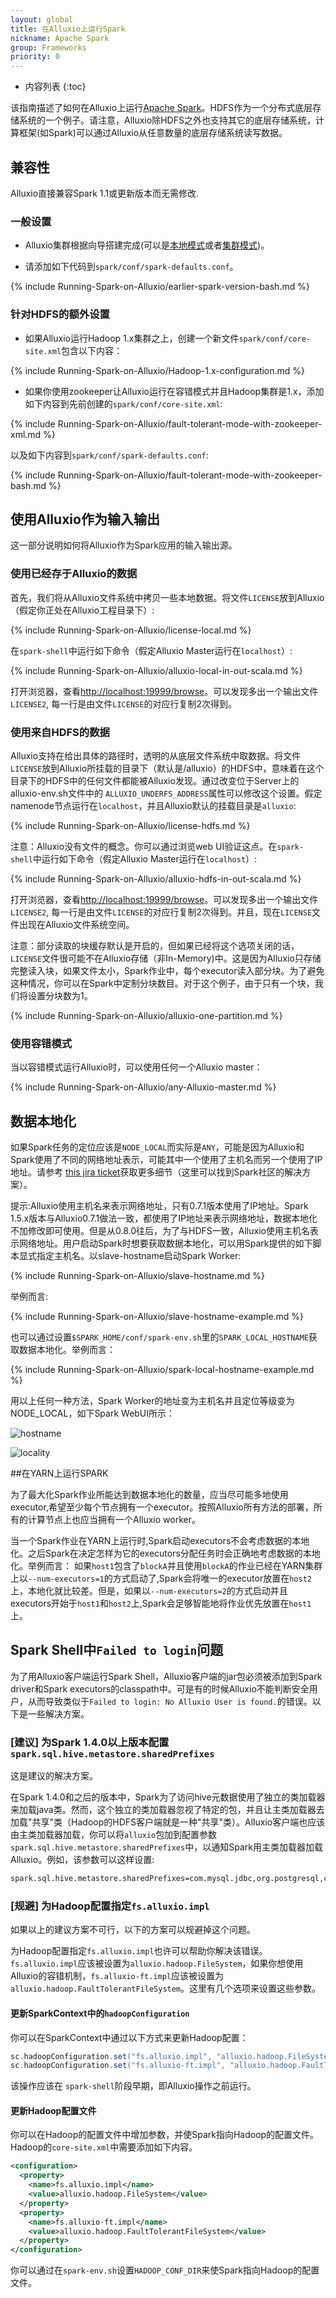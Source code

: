 ```yaml
---
layout: global
title: 在Alluxio上运行Spark
nickname: Apache Spark
group: Frameworks
priority: 0
---
```


* 内容列表
{:toc}

该指南描述了如何在Alluxio上运行[Apache Spark](http://spark-project.org/)。HDFS作为一个分布式底层存储系统的一个例子。请注意，Alluxio除HDFS之外也支持其它的底层存储系统，计算框架(如Spark)可以通过Alluxio从任意数量的底层存储系统读写数据。

## 兼容性

Alluxio直接兼容Spark 1.1或更新版本而无需修改.

### 一般设置

* Alluxio集群根据向导搭建完成(可以是[本地模式](Running-Alluxio-Locally.html)或者[集群模式](Running-Alluxio-on-a-Cluster.html))。

* 请添加如下代码到`spark/conf/spark-defaults.conf`。

{% include Running-Spark-on-Alluxio/earlier-spark-version-bash.md %}

### 针对HDFS的额外设置

* 如果Alluxio运行Hadoop 1.x集群之上，创建一个新文件`spark/conf/core-site.xml`包含以下内容：

{% include Running-Spark-on-Alluxio/Hadoop-1.x-configuration.md %}


* 如果你使用zookeeper让Alluxio运行在容错模式并且Hadoop集群是1.x，添加如下内容到先前创建的`spark/conf/core-site.xml`:

{% include Running-Spark-on-Alluxio/fault-tolerant-mode-with-zookeeper-xml.md %}

以及如下内容到`spark/conf/spark-defaults.conf`:

{% include Running-Spark-on-Alluxio/fault-tolerant-mode-with-zookeeper-bash.md %}

## 使用Alluxio作为输入输出

这一部分说明如何将Alluxio作为Spark应用的输入输出源。

### 使用已经存于Alluxio的数据

首先，我们将从Alluxio文件系统中拷贝一些本地数据。将文件`LICENSE`放到Alluxio（假定你正处在Alluxio工程目录下）:

{% include Running-Spark-on-Alluxio/license-local.md %}

在`spark-shell`中运行如下命令（假定Alluxio Master运行在`localhost`）:

{% include Running-Spark-on-Alluxio/alluxio-local-in-out-scala.md %}

打开浏览器，查看[http://localhost:19999/browse](http://localhost:19999/browse)。可以发现多出一个输出文件`LICENSE2`,
每一行是由文件`LICENSE`的对应行复制2次得到。

### 使用来自HDFS的数据

Alluxio支持在给出具体的路径时，透明的从底层文件系统中取数据。将文件`LICENSE`放到Alluxio所挂载的目录下（默认是/alluxio）的HDFS中，意味着在这个目录下的HDFS中的任何文件都能被Alluxio发现。通过改变位于Server上的alluxio-env.sh文件中的 `ALLUXIO_UNDERFS_ADDRESS`属性可以修改这个设置。假定namenode节点运行在`localhost`，并且Alluxio默认的挂载目录是`alluxio`:

{% include Running-Spark-on-Alluxio/license-hdfs.md %}

注意：Alluxio没有文件的概念。你可以通过浏览web UI验证这点。在`spark-shell`中运行如下命令（假定Alluxio Master运行在`localhost`）:

{% include Running-Spark-on-Alluxio/alluxio-hdfs-in-out-scala.md %}

打开浏览器，查看[http://localhost:19999/browse](http://localhost:19999/browse)。可以发现多出一个输出文件`LICENSE2`,
每一行是由文件`LICENSE`的对应行复制2次得到。并且，现在`LICENSE`文件出现在Alluxio文件系统空间。

注意：部分读取的块缓存默认是开启的，但如果已经将这个选项关闭的话，`LICENSE`文件很可能不在Alluxio存储（非In-Memory)中。这是因为Alluxio只存储完整读入块，如果文件太小，Spark作业中，每个executor读入部分块。为了避免这种情况，你可以在Spark中定制分块数目。对于这个例子，由于只有一个块，我们将设置分块数为1。

  {% include Running-Spark-on-Alluxio/alluxio-one-partition.md %}

### 使用容错模式

当以容错模式运行Alluxio时，可以使用任何一个Alluxio master：

{% include Running-Spark-on-Alluxio/any-Alluxio-master.md %}

## 数据本地化

如果Spark任务的定位应该是`NODE_LOCAL`而实际是`ANY`，可能是因为Alluxio和Spark使用了不同的网络地址表示，可能其中一个使用了主机名而另一个使用了IP地址。请参考 [this jira ticket](
https://issues.apache.org/jira/browse/SPARK-10149)获取更多细节（这里可以找到Spark社区的解决方案）。

提示:Alluxio使用主机名来表示网络地址，只有0.7.1版本使用了IP地址。Spark 1.5.x版本与Alluxio0.7.1做法一致，都使用了IP地址来表示网络地址，数据本地化不加修改即可使用。但是从0.8.0往后，为了与HDFS一致，Alluxio使用主机名表示网络地址。用户启动Spark时想要获取数据本地化，可以用Spark提供的如下脚本显式指定主机名。以slave-hostname启动Spark Worker:

{% include Running-Spark-on-Alluxio/slave-hostname.md %}

举例而言:

{% include Running-Spark-on-Alluxio/slave-hostname-example.md %}

也可以通过设置`$SPARK_HOME/conf/spark-env.sh`里的`SPARK_LOCAL_HOSTNAME`获取数据本地化。举例而言：

{% include Running-Spark-on-Alluxio/spark-local-hostname-example.md %}

用以上任何一种方法，Spark Worker的地址变为主机名并且定位等级变为NODE_LOCAL，如下Spark WebUI所示：

![hostname]({{site.data.img.screenshot_datalocality_sparkwebui}})

![locality]({{site.data.img.screenshot_datalocality_tasklocality}})

##在YARN上运行SPARK

为了最大化Spark作业所能达到数据本地化的数量，应当尽可能多地使用executor,希望至少每个节点拥有一个executor。按照Alluxio所有方法的部署，所有的计算节点上也应当拥有一个Alluxio worker。

当一个Spark作业在YARN上运行时,Spark启动executors不会考虑数据的本地化。之后Spark在决定怎样为它的executors分配任务时会正确地考虑数据的本地化。举例而言：
如果`host1`包含了`blockA`并且使用`blockA`的作业已经在YARN集群上以`--num-executors=1`的方式启动了,Spark会将唯一的executor放置在`host2`上，本地化就比较差。但是，如果以`--num-executors=2`的方式启动并且executors开始于`host1`和`host2`上,Spark会足够智能地将作业优先放置在`host1`上。

## Spark Shell中`Failed to login`问题
为了用Alluxio客户端运行Spark Shell，Alluxio客户端的jar包必须被添加到Spark driver和Spark executors的classpath中。可是有的时候Alluxio不能判断安全用户，从而导致类似于`Failed to login: No Alluxio User is found.`的错误。以下是一些解决方案。

### [建议] 为Spark 1.4.0以上版本配置`spark.sql.hive.metastore.sharedPrefixes`

这是建议的解决方案。

在Spark 1.4.0和之后的版本中，Spark为了访问hive元数据使用了独立的类加载器来加载java类。然而，这个独立的类加载器忽视了特定的包，并且让主类加载器去加载"共享"类（Hadoop的HDFS客户端就是一种"共享"类）。Alluxio客户端也应该由主类加载器加载，你可以将`alluxio`包加到配置参数`spark.sql.hive.metastore.sharedPrefixes`中，以通知Spark用主类加载器加载Alluxio。例如，该参数可以这样设置:

```bash
spark.sql.hive.metastore.sharedPrefixes=com.mysql.jdbc,org.postgresql,com.microsoft.sqlserver,oracle.jdbc,alluxio
```

### [规避] 为Hadoop配置指定`fs.alluxio.impl`

如果以上的建议方案不可行，以下的方案可以规避掉这个问题。

为Hadoop配置指定`fs.alluxio.impl`也许可以帮助你解决该错误。`fs.alluxio.impl`应该被设置为`alluxio.hadoop.FileSystem`，如果你想使用Alluxio的容错机制，`fs.alluxio-ft.impl`应该被设置为`alluxio.hadoop.FaultTolerantFileSystem`。这里有几个选项来设置这些参数。

#### 更新SparkContext中的`hadoopConfiguration`

你可以在SparkContext中通过以下方式来更新Hadoop配置：

```scala
sc.hadoopConfiguration.set("fs.alluxio.impl", "alluxio.hadoop.FileSystem")
sc.hadoopConfiguration.set("fs.alluxio-ft.impl", "alluxio.hadoop.FaultTolerantFileSystem")
```

该操作应该在 `spark-shell`阶段早期，即Alluxio操作之前运行。

#### 更新Hadoop配置文件

你可以在Hadoop的配置文件中增加参数，并使Spark指向Hadoop的配置文件。Hadoop的`core-site.xml`中需要添加如下内容。

```xml
<configuration>
  <property>
    <name>fs.alluxio.impl</name>
    <value>alluxio.hadoop.FileSystem</value>
  </property>
  <property>
    <name>fs.alluxio-ft.impl</name>
    <value>alluxio.hadoop.FaultTolerantFileSystem</value>
  </property>
</configuration>
```

你可以通过在`spark-env.sh`设置`HADOOP_CONF_DIR`来使Spark指向Hadoop的配置文件。
